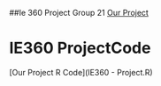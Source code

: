 ##Ie 360 Project Group 21
[Our Project](Ie_360_project_Rmarkdown.html)

# IE360 ProjectCode
[Our Project R Code](IE360 - Project.R)
